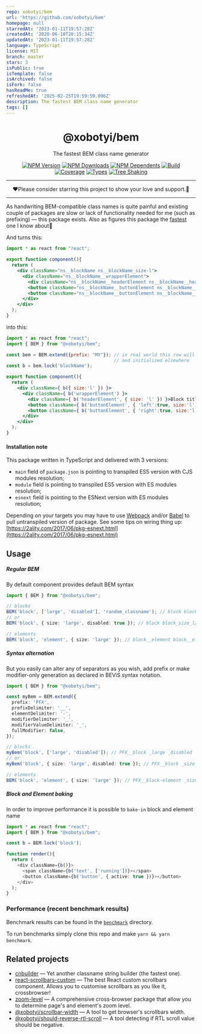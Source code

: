 ```yaml
---
repo: xobotyi/bem
url: 'https://github.com/xobotyi/bem'
homepage: null
starredAt: '2023-01-11T19:57:28Z'
createdAt: '2020-06-10T20:15:34Z'
updatedAt: '2023-01-11T19:57:28Z'
language: TypeScript
license: MIT
branch: master
stars: 3
isPublic: true
isTemplate: false
isArchived: false
isFork: false
hasReadMe: true
refreshedAt: '2025-02-25T19:59:59.096Z'
description: The fastest BEM class name generator
tags: []
---
```


<div align="center">

# @xobotyi/bem

The fastest BEM class name generator

[![NPM Version](https://flat.badgen.net/npm/v/@xobotyi/bem)](https://www.npmjs.com/package/@xobotyi/bem)
[![NPM Downloads](https://flat.badgen.net/npm/dm/@xobotyi/bem)](https://www.npmjs.com/package/@xobotyi/bem)
[![NPM Dependents](https://flat.badgen.net/npm/dependents/@xobotyi/bem)](https://www.npmjs.com/package/@xobotyi/bem)
[![Build](https://img.shields.io/github/workflow/status/xobotyi/bem/CI?style=flat-square)](https://github.com/xobotyi/bem/actions)
[![Coverage](https://flat.badgen.net/codecov/c/github/xobotyi/bem)](https://app.codecov.io/gh/xobotyi/bem)
[![Types](https://flat.badgen.net/npm/types/@xobotyi/bem)](https://www.npmjs.com/package/@xobotyi/bem)
[![Tree Shaking](https://flat.badgen.net/bundlephobia/tree-shaking/@xobotyi/bem)](https://bundlephobia.com/result?p=@xobotyi/bem)

</div>

---

<div align="center">❤️Please consider starring this project to show your love and support.🙌</div>

---

As handwriting BEM-compatible class names is quite painful and existing couple of packages are slow or lack of
functionality needed for me (such as prefixing) &mdash; this package exists.
Also as figures this package the [fastest](/benchmark) one I know about🚀

And turns this:
```jsx
import * as react from "react";

export function component(){
  return (
    <div className="ns__blockName ns__blockName_size-l">
      <div className="ns__blockName__wrapperElement">
        <div className="ns__blockName__headerElement ns__blockName__headerElement_size-l">Block title</div>
        <button className="ns__blockName__buttonElement ns__blockName__buttonElement_left ns__blockName__buttonElement_size-l ns__blockName__buttonElement_disabled">Button left</button>
        <button className="ns__blockName__buttonElement ns__blockName__buttonElement_right ns__blockName__buttonElement_size-l">Button right</button>
      </div>
    </div>
  );
}
```
into this:
```jsx
import * as react from "react";
import { BEM } from "@xobotyi/bem";

const bem = BEM.extend({prefix: "MY"}); // in real world this row will be a single per project
                                        // and initialized elsewhere
const b = bem.lock('blockName');

export function component(){
  return (
    <div className={ b({ size:'l' }) }>
      <div className={ b('wrapperElement') }>
        <div className={ b('headerElement', { size: 'l' }) }>Block title</div>
        <button className={ b('buttonElement', { 'left':true, size:'l', disabled:true }) }>Button left</button>
        <button className={ b('buttonElement', { 'right':true, size:'l' }) }>Button right</button>
      </div>
    </div>
  );
}
```


#### Installation note

This package written in TypeScript and delivered with 3 versions:

- `main` field of `package.json` is pointing to transpiled ES5 version with CJS modules resolution;
- `module` field is pointing to transpiled ES5 version with ES modules resolution;
- `esnext` field is pointing to the ESNext version with ES modules resolution;

Depending on your targets you may have to use [Webpack](https://webpack.js.org/) and/or
[Babel](http://babeljs.io/) to pull untranspiled version of package.
See some tips on wiring thing up: [https://2ality.com/2017/06/pkg-esnext.html](https://2ality.com/2017/06/pkg-esnext.html)


## Usage

##### Regular BEM
By default component provides default BEM syntax
```typescript
import { BEM } from "@xobotyi/bem";

// blocks
BEM('block', ['large', 'disabled'], 'random_classname'); // block block_large block_disabled random_classname
// or
BEM('block', { size: 'large', disabled: true }); // block block_size_large block_disabled

// elements
BEM('block', 'element', { size: 'large' }); // block__element block__element_size_large
```

##### Syntax alternation
But you easily can alter any of separators as you wish, add prefix or make modifier-only generation as declared
in BEViS syntax notation.
```typescript
import { BEM } from "@xobotyi/bem";

const myBem = BEM.extend({
  prefix: 'PFX',
  prefixDelimiter: '__',
  elementDelimiter: '-',
  modifierDelimiter: '_',
  modifierValueDelimiter: '_',
  fullModifier: false,
});

// blocks
myBem('block', ['large', 'disabled']); // PFX__block _large _disabled
// or
myBem('block', { size: 'large', disabled: true }); // PFX__block _size_large _disabled

// elements
BEM('block', 'element', { size: 'large' }); // PFX__block-element _size_large
```

##### Block and Element baking
In order to improve performance it is possible to `bake-in` block and element name
```typescript jsx
import * as react from "react";
import { BEM } from "@xobotyi/bem";

const b = BEM.lock('block');

function render(){
  return (
    <div className={b()}>
      <span className={b('text', ['running'])}></span>
      <button className={b('button', { active: true })}></button>
    </div>
  );
}
```


### Performance (recent benchmark results)

Benchmark results can be found in the [`benchmark`](/benchmark) directory.

To run benchmarks simply clone this repo and make `yarn && yarn benchmark`.


## Related projects

- [cnbuilder](https://www.npmjs.com/package/cnbuilder) &mdash; Yet another classname string builder (the fastest one).
- [react-scrollbars-custom](https://www.npmjs.com/package/react-scrollbars-custom) &mdash; The best React custom scrollbars component. Allows you to customise scrollbars as you like it, crossbrowser!
- [zoom-level](https://www.npmjs.com/package/zoom-level) &mdash; A comprehensive cross-browser package that allow you to determine page's and element's zoom level.
- [@xobotyi/scrollbar-width](https://www.npmjs.com/package/@xobotyi/scrollbar-width) &mdash; A tool to get browser's scrollbars width.
- [@xobotyi/should-reverse-rtl-scroll](https://www.npmjs.com/package/@xobotyi/should-reverse-rtl-scroll) &mdash; A tool detecting if RTL scroll value should be negative.
